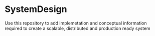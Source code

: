 # SystemDesign
Use this repository to add implemetation and conceptual information required to create a scalable, distributed and production ready system
